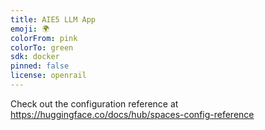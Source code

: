 ```yaml
---
title: AIE5 LLM App
emoji: 🌍
colorFrom: pink
colorTo: green
sdk: docker
pinned: false
license: openrail
---
```


Check out the configuration reference at https://huggingface.co/docs/hub/spaces-config-reference